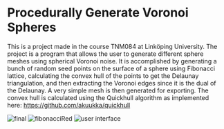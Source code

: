 # Procedurally Generate Voronoi Spheres
This is a project made in the course TNM084 at Linköping University. 
The project is a program that allows the user to generate different sphere meshes using spherical Voronoi noise.
It is accomplished by generating a bunch of random seed points on the surface of a sphere using Fibonacci lattice, calculating the convex hull of the points to get the Delaunay triangulation, and then extracting the Voronoi edges since it is the dual of the Delaunay. A very simple mesh is then generated for exporting.
The convex hull is calculated using the Quickhull algorithm as implemented here: https://github.com/akuukka/quickhull

![final](https://github.com/user-attachments/assets/0aa877af-5774-4941-85b4-4c80701d3aaf)
![fibonacciRed](https://github.com/user-attachments/assets/38f7dff7-17b8-4dad-a95c-33051351cef4)
![user interface](https://github.com/user-attachments/assets/2e399b46-ced1-404d-bb76-467a532af99e)
